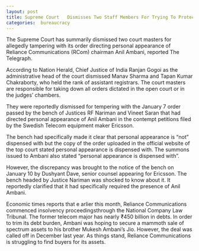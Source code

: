 ```yaml
---
layout: post
title: Supreme Court   Dismisses Two Staff Members For Trying To Protect Anil Ambani
categories:  bureaucracy
---
```

The Supreme Court has summarily dismissed two court masters for allegedly tampering with its order directing personal appearance of Reliance Communications (RCom) chairman Anil Ambani, reported The Telegraph.

According to Nation Herald, Chief Justice of India Ranjan Gogoi as the administrative head of the court dismissed Manav Sharma and Tapan Kumar Chakraborty, who held the rank of assistant registrars. The court masters are responsible for taking down all orders dictated in the open court or in the judges’ chambers.


They were reportedly dismissed for tempering with the January 7 order passed by the bench of Justices RF Nariman and Vineet Saran that had directed personal appearance of Anil Ambani in the contempt petitions filed by the Swedish Telecom equipment maker Ericsson.


The bench had specifically made it clear that personal appearance is “not” dispensed with but the copy of the order uploaded in the official website of the top court stated personal appearance is dispensed with. The summons issued to Ambani also stated “personal appearance is dispensed with”.


However, the discrepancy was brought to the notice of the bench on January 10 by Dushyant Dave, senior counsel appearing for Ericsson. The bench headed by Justice Nariman was shocked to know about it. It reportedly clarified that it had specifically required the presence of Anil Ambani.

Economic times reports that e arlier this month, Reliance Communications commenced insolvency proceedingsthrough the National Company Law Tribunal. The former telecom major has nearly ₹450 billion in debts. In order to trim its debt burden, Ambani was hoping to secure a mammoth sale of spectrum assets to his brother Mukesh Ambani’s Jio. However, the deal was called off in December last year. As things stand, Reliance Communications is struggling to find buyers for its assets.